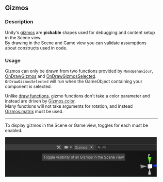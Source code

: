 ## Gizmos
### Description
Unity's [gizmos](https://docs.unity3d.com/ScriptReference/Gizmos.html) are **pickable** shapes used for debugging and content setup in the Scene view.  
By drawing in the Scene and Game view you can validate assumptions about constructs used in code.
### Usage
Gizmos can only be drawn from two functions provided by `MonoBehaviour`, [OnDrawGizmos](https://docs.unity3d.com/ScriptReference/MonoBehaviour.OnDrawGizmos.html) and [OnDrawGizmosSelected](https://docs.unity3d.com/ScriptReference/MonoBehaviour.OnDrawGizmosSelected.html).  
`OnDrawGizmosSelected` will run when the GameObject containing your component is selected.  

Unlike [draw functions](Draw%20Functions.md), gizmo functions don't take a color parameter and instead are driven by [Gizmos.color](https://docs.unity3d.com/ScriptReference/Gizmos-color.html).  
Many functions will not take arguments for rotation, and instead [Gizmos.matrix](https://docs.unity3d.com/ScriptReference/Gizmos-matrix.html) must be used.

---  

To display gizmos in the Scene or Game view, toggles for each must be enabled.  

![Scene view gizmo toggle](../../Interface/Scene%20View/scene-view-gizmo-toggle.png)